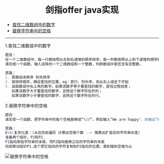 
# <div align=center>剑指offer java实现</div>

+ [查找二维数组中的数字](#1)
+ [替换字符串中的空格](#2)


---
<a name="1"></a>
1.查找二维数组中的数字
``` java
题目：
在一个二维数组中，每一行都按照从左到右递增的顺序排序，每一列都按照从上到下递增的顺序排序。
请完成一个函数，输入这样的一个二维数组和一个整数，判断数组中是否含有该整数。

思路：
1. 若数组未排序 则先排序
2. 按排序顺序，确定查找的位置，eg：若行、列升序，则从右上或坐下开始
3. 选取数组中右上角的数字。如果该数字等于要查找的数字，查找过程结束；
   如果该数字大于要查找的数字，去除这个数字所在的列；
   如果该数字小于要查找的数字，去除这个数字所在的行。

```
<a name="2"></a>
2.替换字符串中的空格
``` java
题目：
请实现一个函数，把字符串中的每个空格替换成“%20”。例如输入“We are happy"，则输出”We%20are%20happy"

思路：
O(n)复杂化度：[从后向前遍历 计算出空格个数 --> 推算出扩容后的字符串长度]
准备两个指针，P1和P2.   
P1指向原始字符串的末尾，而P2指向替换之后的字符串的末尾
向前移动指针P1,逐个把它指向的字符复制到P2指向的位置，直到碰到空格为止

```
![替换字符串中的空格](https://i.imgur.com/dkyCBV2.jpg)



